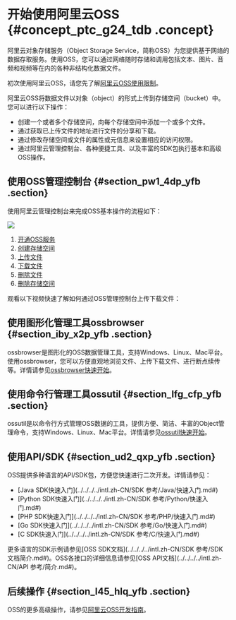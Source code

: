 # 开始使用阿里云OSS {#concept_ptc_g24_tdb .concept}

阿里云对象存储服务（Object Storage Service，简称OSS）为您提供基于网络的数据存取服务。使用OSS，您可以通过网络随时存储和调用包括文本、图片、音频和视频等在内的各种非结构化数据文件。

初次使用阿里云OSS，请您先了解[阿里云OSS使用限制](../../../../intl.zh-CN/产品简介/使用限制.md#)。

阿里云OSS将数据文件以对象（object）的形式上传到存储空间（bucket）中。您可以进行以下操作：

-   创建一个或者多个存储空间，向每个存储空间中添加一个或多个文件。
-   通过获取已上传文件的地址进行文件的分享和下载。
-   通过修改存储空间或文件的属性或元信息来设置相应的访问权限。
-   通过阿里云管理控制台、各种便捷工具、以及丰富的SDK包执行基本和高级OSS操作。

## 使用OSS管理控制台 {#section_pw1_4dp_yfb .section}

使用阿里云管理控制台来完成OSS基本操作的流程如下：

![](http://static-aliyun-doc.oss-cn-hangzhou.aliyuncs.com/assets/img/4330/1545012601919_zh-CN.jpg)

1.  [开通OSS服务](intl.zh-CN/快速入门/开通OSS服务.md#)
2.  [创建存储空间](intl.zh-CN/快速入门/创建存储空间.md#)
3.  [上传文件](intl.zh-CN/快速入门/上传文件.md#)
4.  [下载文件](intl.zh-CN/快速入门/下载文件.md#)
5.  [删除文件](intl.zh-CN/快速入门/删除文件.md#)
6.  [删除存储空间](intl.zh-CN/快速入门/删除存储空间.md#)

观看以下视频快速了解如何通过OSS管理控制台上传下载文件：

## 使用图形化管理工具ossbrowser {#section_iby_x2p_yfb .section}

ossbrowser是图形化的OSS数据管理工具，支持Windows、Linux、Mac平台。使用ossbrowser，您可以方便直观地浏览文件、上传下载文件、进行断点续传等。详情请参见[ossbrowser快速开始](../../../../intl.zh-CN/常用工具/ossbrowser/快速开始.md#)。

## 使用命令行管理工具ossutil {#section_lfg_cfp_yfb .section}

ossutil是以命令行方式管理OSS数据的工具，提供方便、简洁、丰富的Object管理命令，支持Windows、Linux、Mac平台。详情请参见[ossutil快速开始](../../../../intl.zh-CN/常用工具/ossutil/快速开始.md#)。

## 使用API/SDK {#section_ud2_qxp_yfb .section}

OSS提供多种语言的API/SDK包，方便您快速进行二次开发。详情请参见：

-   [Java SDK快速入门](../../../../intl.zh-CN/SDK 参考/Java/快速入门.md#)
-   [Python SDK快速入门](../../../../intl.zh-CN/SDK 参考/Python/快速入门.md#)
-   [PHP SDK快速入门](../../../../intl.zh-CN/SDK 参考/PHP/快速入门.md#)
-   [Go SDK快速入门](../../../../intl.zh-CN/SDK 参考/Go/快速入门.md#)
-   [C SDK快速入门](../../../../intl.zh-CN/SDK 参考/C/快速入门.md#)

更多语言的SDK示例请参见[OSS SDK文档](../../../../intl.zh-CN/SDK 参考/SDK 文档简介.md#)。OSS各接口的详细信息请参见[OSS API文档](../../../../intl.zh-CN/API 参考/简介.md#)。

## 后续操作 {#section_l45_hlq_yfb .section}

OSS的更多高级操作，请参见[阿里云OSS开发指南](../../../../intl.zh-CN/开发指南/基本概念介绍.md#)。

